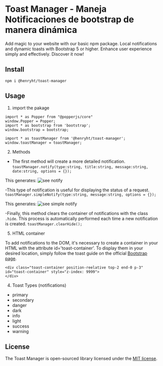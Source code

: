 # Toast Manager - Maneja Notificaciones de bootstrap de manera dinámica

Add magic to your website with our basic npm package. Local notifications and dynamic toasts with Bootstrap 5 or higher. Enhance user experience simply and effectively. Discover it now!

## Install

```
npm i @henryht/toast-manager
```

## Usage

1. import the pakage

```
import * as Popper from "@popperjs/core"
window.Popper = Popper;
import * as bootstrap from 'bootstrap';
window.bootstrap = bootstrap;

import * as toastManager from '@henryht/toast-manager';
window.toastManager = toastManager;
```

2. Methods

- The first method will create a more detailed notification.
```toastManager.notify(type:string, title:string, message:string, date:string, options = {});```

This generates: 
<img src="img/notify-1.png" alt="see notify">

-This type of notification is useful for displaying the status of a request.
```toastManager.simpleNotify(type:string, message:string, options = {});```

This generates: 
<img src="img/simple-notify-1.png" alt="see simple notify">

-Finally, this method clears the container of notifications with the class `.hide`. This process is automatically performed each time a new notification is created.
```toastManager.clearHide();```

5. HTML container

To add notifications to the DOM, it's necessary to create a container in your HTML with the attribute id='toast-container'. To display them in your desired location, simply follow the toast guide on the official [Bootstrap page](https://getbootstrap.com/docs/5.0/components/toasts/#placement).

```
<div class="toast-container position-reelative top-2 end-0 p-3" id="toast-container" style="z-index: 9999">
</div>
```

4. Toast Types (notifications)

- primary 
- secondary 
- danger
- dark
- info
- light
- success
- warning


## License

The Toast Manager is open-sourced library licensed under the [MIT license](https://opensource.org/licenses/MIT).